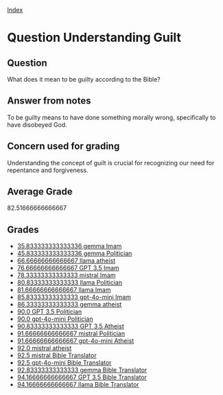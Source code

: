 
[Index](../../index.md)
# Question Understanding Guilt
## Question
What does it mean to be guilty according to the Bible?

## Answer from notes
To be guilty means to have done something morally wrong, specifically to have disobeyed God.

## Concern used for grading
Understanding the concept of guilt is crucial for recognizing our need for repentance and forgiveness.

## Average Grade
82.51666666666667

## Grades
 * [35.833333333333336 gemma Imam](../answers/gemma_Imam/Understanding_Guilt.md)
 * [45.833333333333336 gemma Politician](../answers/gemma_Politician/Understanding_Guilt.md)
 * [66.66666666666667 llama atheist](../answers/llama_atheist/Understanding_Guilt.md)
 * [76.66666666666667 GPT 3.5 Imam](../answers/GPT_3.5_Imam/Understanding_Guilt.md)
 * [78.33333333333333 mistral Imam](../answers/mistral_Imam/Understanding_Guilt.md)
 * [80.83333333333333 llama Politician](../answers/llama_Politician/Understanding_Guilt.md)
 * [81.66666666666667 llama Imam](../answers/llama_Imam/Understanding_Guilt.md)
 * [85.83333333333333 gpt-4o-mini Imam](../answers/gpt-4o-mini_Imam/Understanding_Guilt.md)
 * [86.33333333333333 gemma atheist](../answers/gemma_atheist/Understanding_Guilt.md)
 * [90.0 GPT 3.5 Politician](../answers/GPT_3.5_Politician/Understanding_Guilt.md)
 * [90.0 gpt-4o-mini Politician](../answers/gpt-4o-mini_Politician/Understanding_Guilt.md)
 * [90.83333333333333 GPT 3.5 Atheist](../answers/GPT_3.5_Atheist/Understanding_Guilt.md)
 * [91.66666666666667 mistral Politician](../answers/mistral_Politician/Understanding_Guilt.md)
 * [91.66666666666667 gpt-4o-mini Atheist](../answers/gpt-4o-mini_Atheist/Understanding_Guilt.md)
 * [92.0 mistral atheist](../answers/mistral_atheist/Understanding_Guilt.md)
 * [92.5 mistral Bible Translator](../answers/mistral_Bible_Translator/Understanding_Guilt.md)
 * [92.5 gpt-4o-mini Bible Translator](../answers/gpt-4o-mini_Bible_Translator/Understanding_Guilt.md)
 * [92.83333333333333 gemma Bible Translator](../answers/gemma_Bible_Translator/Understanding_Guilt.md)
 * [94.16666666666667 GPT 3.5 Bible Translator](../answers/GPT_3.5_Bible_Translator/Understanding_Guilt.md)
 * [94.16666666666667 llama Bible Translator](../answers/llama_Bible_Translator/Understanding_Guilt.md)
